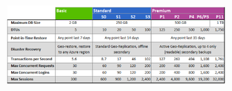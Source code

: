 ![服務層與效能等級](./media/sql-database-service-tiers-table/sql-database-service-tiers-table.png)

<!---HONumber=Sept15_HO1-->
